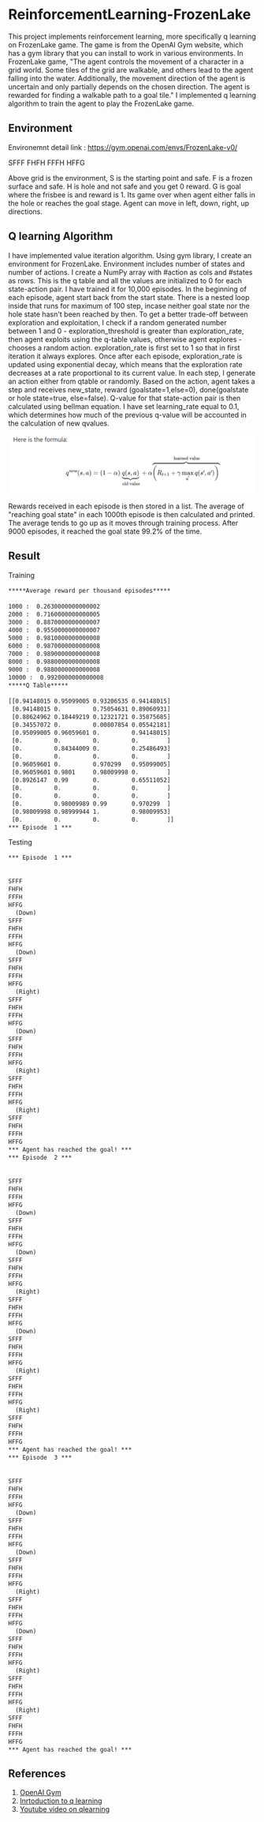 # ReinforcementLearning-FrozenLake

This project implements reinforcement learning, more specifically q learning on FrozenLake game.
The game is from the OpenAI Gym website, which has a gym library that you can install to work in 
various environments. In FrozenLake game, "The agent controls the movement of a character in a grid world. Some
tiles of the grid are walkable, and others lead to the agent falling into the water. 
Additionally, the movement direction of the agent is uncertain and only partially depends on the 
chosen direction. The agent is rewarded for finding a walkable path to a goal tile." I implemented q learning algorithm to train the agent to play the FrozenLake game.


## Environment 

Environemnt detail link : https://gym.openai.com/envs/FrozenLake-v0/

SFFF
FHFH
FFFH
HFFG

Above grid is the environment, S is the starting point and safe. F is a frozen surface and safe.
H is hole and not safe and you get 0 reward. G is goal where the frisbee is and reward is 1. Its game over
when agent either falls in the hole or reaches the goal stage. Agent can move in left, down, right, up directions.

## Q learning Algorithm 

I have implemented value iteration algorithm. Using gym library, I create an environment for FrozenLake.
Environment includes number of states and number of actions. I create a NumPy array with #action as cols and #states as rows.
This is the q table and all the values are initialized to 0 for each state-action pair. I have trained it for
10,000 episodes. In the beginning of each episode, agent start back from the start state. There is a nested loop inside
that runs for maximum of 100 step, incase neither goal state nor the hole state hasn't been reached by then. To get a 
better trade-off between exploration and exploitation, I check if a random generated number between 1 and 0 - exploration_threshold
is greater than exploration_rate, then agent exploits using the q-table values, otherwise agent explores - chooses a
random action. exploration_rate is first set to 1 so that in first iteration it always explores. Once after each
episode, exploration_rate is updated using exponential decay, which means that the exploration rate decreases 
at a rate proportional to its current value. In each step, I generate an action either from qtable or randomly.
Based on the action, agent takes a step and receives new_state, reward (goalstate=1,else=0), done(goalstate or 
hole state=true, else=false). Q-value for that state-action pair is then calculated using bellman equation.
I have set learning_rate equal to 0.1, which determines how much of the previous q-value will be accounted in the
calculation of new qvalues.
 
![model training](images/formula.PNG)

Rewards received in each episode is then stored in a list. The average of "reaching goal state" in
each 1000th episode is then calculated and printed. The average tends to go up as it moves through
training process. After 9000 episodes, it reached the goal state 99.2% of the time.

## Result
 
Training

```
*****Average reward per thousand episodes*****

1000 :  0.2630000000000002
2000 :  0.7160000000000005
3000 :  0.8870000000000007
4000 :  0.9550000000000007
5000 :  0.9810000000000008
6000 :  0.9870000000000008
7000 :  0.9890000000000008
8000 :  0.9880000000000008
9000 :  0.9880000000000008
10000 :  0.9920000000000008
*****Q Table*****

[[0.94148015 0.95099005 0.93206535 0.94148015]
 [0.94148015 0.         0.75054631 0.89060931]
 [0.88624962 0.18449219 0.12321721 0.35875685]
 [0.34557072 0.         0.00807854 0.05542181]
 [0.95099005 0.96059601 0.         0.94148015]
 [0.         0.         0.         0.        ]
 [0.         0.84344009 0.         0.25486493]
 [0.         0.         0.         0.        ]
 [0.96059601 0.         0.970299   0.95099005]
 [0.96059601 0.9801     0.98009998 0.        ]
 [0.8926147  0.99       0.         0.65511052]
 [0.         0.         0.         0.        ]
 [0.         0.         0.         0.        ]
 [0.         0.98009989 0.99       0.970299  ]
 [0.98009998 0.98999944 1.         0.98009953]
 [0.         0.         0.         0.        ]]
*** Episode  1 ***

```

Testing


```
*** Episode  1 ***


SFFF
FHFH
FFFH
HFFG
  (Down)
SFFF
FHFH
FFFH
HFFG
  (Down)
SFFF
FHFH
FFFH
HFFG
  (Right)
SFFF
FHFH
FFFH
HFFG
  (Down)
SFFF
FHFH
FFFH
HFFG
  (Right)
SFFF
FHFH
FFFH
HFFG
  (Right)
SFFF
FHFH
FFFH
HFFG
*** Agent has reached the goal! ***
*** Episode  2 ***


SFFF
FHFH
FFFH
HFFG
  (Down)
SFFF
FHFH
FFFH
HFFG
  (Down)
SFFF
FHFH
FFFH
HFFG
  (Right)
SFFF
FHFH
FFFH
HFFG
  (Down)
SFFF
FHFH
FFFH
HFFG
  (Right)
SFFF
FHFH
FFFH
HFFG
  (Right)
SFFF
FHFH
FFFH
HFFG
*** Agent has reached the goal! ***
*** Episode  3 ***


SFFF
FHFH
FFFH
HFFG
  (Down)
SFFF
FHFH
FFFH
HFFG
  (Down)
SFFF
FHFH
FFFH
HFFG
  (Right)
SFFF
FHFH
FFFH
HFFG
  (Down)
SFFF
FHFH
FFFH
HFFG
  (Right)
SFFF
FHFH
FFFH
HFFG
  (Right)
SFFF
FHFH
FFFH
HFFG
*** Agent has reached the goal! ***
```


## References

1. [OpenAI Gym](https://gym.openai.com/docs/)
2. [Inrtoduction to q learning](https://towardsdatascience.com/introduction-to-q-learning-88d1c4f2b49c)
3. [Youtube video on qlearning](https://www.youtube.com/watch?v=nyjbcRQ-uQ8&list=PLZbbT5o_s2xoWNVdDudn51XM8lOuZ_Njv&index=1)
